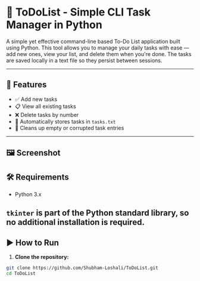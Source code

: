 # 📝 ToDoList - Simple CLI Task Manager in Python

A simple yet effective command-line based To-Do List application built using Python. This tool allows you to manage your daily tasks with ease — add new ones, view your list, and delete them when you're done. The tasks are saved locally in a text file so they persist between sessions.

---

## 🚀 Features

- ✅ Add new tasks
- 📋 View all existing tasks
- ❌ Delete tasks by number
- 💾 Automatically stores tasks in `tasks.txt`
- 🧹 Cleans up empty or corrupted task entries

---
## 🖼️ Screenshot




## 🛠️ Requirements

- Python 3.x

`tkinter` is part of the Python standard library, so no additional installation is required.
---

## ▶️ How to Run

1. **Clone the repository:**

```bash
git clone https://github.com/Shubham-Loshali/ToDoList.git
cd ToDoList

